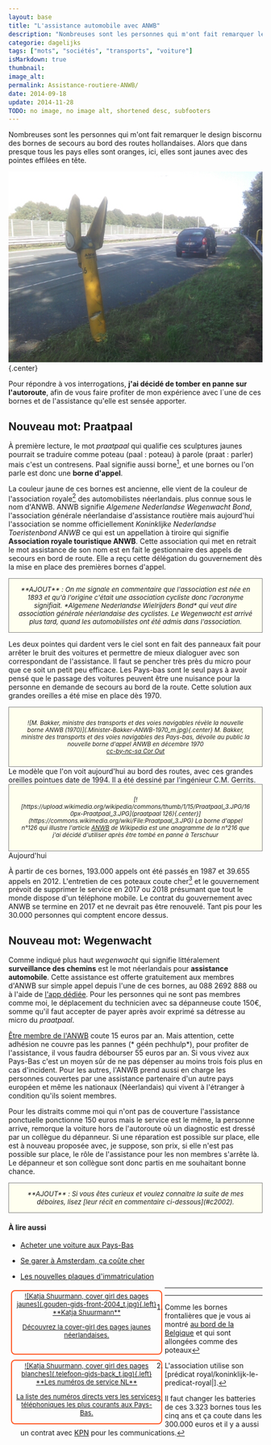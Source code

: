 ```yaml
---
layout: base
title: "L'assistance automobile avec ANWB"
description: "Nombreuses sont les personnes qui m'ont fait remarquer le design biscornu des bornes de secours au bord des routes hollandaises. Alors que dans presque tous les"
categorie: dagelijks
tags: ["mots", "sociétés", "transports", "voiture"]
isMarkdown: true
thumbnail: 
image_alt: 
permalink: Assistance-routiere-ANWB/
date: 2014-09-18
update: 2014-11-28
TODO: no image, no image alt, shortened desc, subfooters
---
```


Nombreuses sont les personnes qui m'ont fait remarquer le design biscornu des bornes de secours au bord des routes hollandaises. Alors que dans presque tous les pays elles sont oranges, ici, elles sont jaunes avec des pointes effilées en tête.

![Voiture en panne le 14 septembre](voiture-en-panne-le-2014-0914.jpg){.center}

Pour répondre à vos interrogations, **j'ai décidé de tomber en panne sur l'autoroute**, afin de vous faire profiter de mon expérience avec l´une de ces bornes et de l'assistance qu'elle est sensée apporter.

## Nouveau mot: Praatpaal

À première lecture, le mot *praatpaal* qui qualifie ces sculptures jaunes pourrait se traduire comme poteau (paal : poteau) à parole (praat : parler) mais c'est un contresens. Paal signifie aussi borne[^1], et une bornes ou l'on parle est donc une **borne d'appel**. 

La couleur jaune de ces bornes est ancienne, elle vient de la couleur de l'association royale[^2] des automobilistes néerlandais. plus connue sous le nom d'ANWB. ANWB signifie *Algemene Nederlandse Wegenwacht Bond*, l'association générale néerlandaise d'assistance routière mais aujourd'hui l'association se nomme officiellement *Koninklijke Nederlandse Toeristenbond ANWB* ce qui est un appellation à tiroire qui signifie **Association royale touristique ANWB**. Cette association qui met en retrait le mot assistance de son nom est en fait le gestionnaire des appels de secours en bord de route. Elle a reçu cette délégation du gouvernement dès la mise en place des premières bornes d'appel.

<!-- HTML -->
<div style="border:1px solid grey; background-color:#FFFFf0; font-size:small; width=530px; text-align:center; padding:1em; font-style:italic;">
<!-- / HTML -->
**AJOUT** : On me signale en commentaire que l'association est née en 1893 et qu'à l'origine c'était une association cycliste donc l'acronyme signifiait. *Algemene Nederlandse Wielrijders Bond* qui veut dire association générale néerlandaise des cyclistes. Le Wegenwacht est arrivé plus tard, quand les automobilistes ont été admis dans l'association.
<!-- HTML -->
</div>
<!-- / HTML -->

Les deux pointes qui dardent vers le ciel sont en fait des panneaux fait pour arrêter le bruit des voitures et permettre de mieux dialoguer avec son correspondant de l'assistance. Il faut se pencher très près du micro pour que ce soit un petit peu efficace. Les Pays-bas sont le seul pays à avoir pensé que le passage des voitures peuvent être une nuisance pour la personne en demande de secours au bord de la route. Cette solution aux grandes oreilles a été mise en place dès 1970. 
<!-- HTML -->
<div style="border:1px solid grey; background-color:#FFFFEE; font-size:smaller; width=530px; text-align:center; padding:2em; font-style:italic;">
<!-- / HTML -->
![M. Bakker, ministre des transports et des voies navigables révèle la nouvelle borne ANWB (1970)](.Minister-Bakker-ANWB-1970_m.jpg){.center}
<!-- HTML -->
M. Bakker, ministre des transports et des voies navigables des Pays-bas, dévoile au public la nouvelle borne d'appel ANWB en décembre 1970<br/>
<a href="http://www.anp-archief.nl/page/2249049/nl">cc-by-nc-sa Cor Out</a>
</div>
<!-- / HTML -->
Le modèle que l'on voit aujourd'hui au bord des routes, avec ces grandes oreilles pointues date de 1994. Il a été dessiné par l’ingénieur C.M. Gerrits.
<!-- HTML -->
<div style="border:1px solid grey; background-color:#FFFFEE; font-size:smaller; width=530px; text-align:center; padding:2em; font-style:italic;">
<!-- / HTML -->
[![https://upload.wikimedia.org/wikipedia/commons/thumb/1/15/Praatpaal_3.JPG/160px-Praatpaal_3.JPG](praatpaal 126){.center}](https://commons.wikimedia.org/wiki/File:Praatpaal_3.JPG)
<!-- HTML -->
La borne d'appel n°126 qui illustre l'article  <a href="https://nl.wikipedia.org/wiki/ANWB">ANWB</a> de Wikipedia est une anagramme de la n°216 que j'ai décidé d'utiliser après être tombé en panne à Terschuur
</div>
<!-- / HTML -->
Aujourd'hui 

À partir de ces bornes, 193.000 appels ont été passés en 1987 et 39.655 appels en 2012. L'entretien de ces poteaux coute cher[^3] et le gouvernement prévoit de supprimer le service en 2017 ou 2018 présumant que tout le monde dispose d'un téléphone mobile. Le contrat du gouvernement avec ANWB se termine en 2017 et ne devrait pas être renouvelé. Tant pis pour les 30.000 personnes qui comptent encore dessus.

## Nouveau mot: Wegenwacht

Comme indiqué plus haut *wegenwacht* qui signifie littéralement **surveillance des chemins** est le mot néerlandais pour **assistance automobile**. Cette assistance est offerte gratuitement aux membres d'ANWB sur simple appel depuis l'une de ces bornes, au 088 2692 888 ou à l'aide de [l'app dédiée](http://www.anwb.nl/mobiel/wegenwacht). Pour les personnes qui ne sont pas membres comme moi, le déplacement du technicien avec sa dépanneuse coute 150€, somme qu'il faut accepter de payer après avoir exprimé sa détresse au micro du *praatpaal*.

[Être membre de l'ANWB](http://www.anwb.nl/lidmaatschap) coute 15 euros par an. Mais attention, cette adhésion ne couvre pas les pannes (* géén pechhulp*), pour profiter de l'assistance, il vous faudra débourser 55 euros par an. Si vous vivez aux Pays-Bas c'est un moyen sûr de ne pas dépenser au moins trois fois plus en cas d'incident. Pour les autres, l'ANWB prend aussi en charge les personnes couvertes par une assistance partenaire d'un autre pays européen et même les nationaux (Néerlandais) qui vivent à l'étranger à condition qu'ils soient membres.

Pour les distraits comme moi qui n'ont pas de couverture l'assistance ponctuelle ponctionne 150 euros mais le service est le même, la personne arrive, remorque la voiture hors de l'autoroute où un diagnostic est dressé par un collègue du dépanneur. Si une réparation est possible sur place, elle est à nouveau proposée avec, je suppose, son prix, si elle n'est pas possible sur place, le rôle de l'assistance pour les non membres s'arrête là. Le dépanneur et son collègue sont donc partis en me souhaitant bonne chance.

<!-- HTML -->
<div style="border:1px solid grey; background-color:#FFFFf0; font-size:small; width=530px; text-align:center; padding:1em; font-style:italic;">
<!-- / HTML -->
**AJOUT** : Si vous êtes curieux et voulez connaitre la suite de mes déboires, lisez [leur récit en commentaire ci-dessous](#c2002).
<!-- HTML -->
</div>
<!-- / HTML -->

#### À lire aussi

* [Acheter une voiture aux Pays-Bas](/acheter-une-voiture-aux-pays-bas)

* [Se garer à Amsterdam, ça coûte cher](/a-amsterdam-se-garer-coute-cher)

* [Les nouvelles plaques d'immatriculation](/les-nouvelles-plaques-d-immatriculation)


<!-- HTML -->
<div style="border:2px solid #FF5521; border-radius:8px; text-align:center; font-size:small; padding:2px 8px; margin:5px; width:280px; float:left; height:120px;">
<a href="/Katja-Shuurmann-cover-girl-pages-jaunes" title="Katja Shuurmann, la cover girl de Gouden Gids">
<!-- / HTML -->
![Katja Shuurmann, cover girl des pages jaunes](.gouden-gids-front-2004_t.jpg){.left}
**Katja Shuurmann**  
  
Découvrez la cover-girl des pages jaunes néerlandaises.
<!-- HTML -->
</a></div>
<!-- / HTML -->

<!-- HTML -->
<div style="border:2px solid #FF5521; border-radius:8px; text-align:center; font-size:small; padding:2px 8px; margin:5px; width:280px; float:left; height:120px;">
<a href="/les-numeros-utiles" title="Les numéros de services au tarif normal">
<!-- / HTML -->
![Katja Shuurmann, cover girl des pages blanches](.telefoon-gids-back_t.jpg){.left}
**Les numéros de service NL**  
  
La liste des numéros directs vers les services téléphoniques les plus courants aux Pays-Bas.
<!-- HTML -->
</a></div>
<!-- / HTML -->
---
[^1]: Comme les bornes frontalières que je vous ai montré [au bord de la Belgique](/au-bord-de-la-belgique) et qui sont allongées comme des poteaux
[^2]: L'association utilise son [prédicat royal/koninklijk-le-predicat-royal|].
[^3]: Il faut changer les batteries de ces 3.323 bornes tous les cinq ans et ça coute dans les 300.000 euros et il y a aussi un contrat avec [KPN](/?q=kpn) pour les communications.
<!-- post notes:
http://wiki.roncalli.nu/images/2/20/Anwb-auto.jpg 

http://www.wegenwiki.nl/Praatpaal 
musique : http://www.peterkoelewijn.nl/discografie/single/singles60/singles60_027.html 

Le premier poteau pour parler dévoilé par le ministre 
http://www.anp-archief.nl/page/2249049/nl
http://www.anp-archief.nl/page/2146610/nl 
Chatroulette
http://pickle-factory.pr.co/5421-chatroulette-op-een-anwb-praatpaal 
 
De praatpaal is nog een blijvertje
http://www.autoblog.nl/nieuws/de-dagen-van-de-praatpaal-zijn-geteld-59517
De dagen van de praatpaal zijn geteld
http://www.autoblog.nl/nieuws/de-dagen-van-de-praatpaal-zijn-geteld-59517 
http://www.wijzigjepolis.nl/2012/02/anwb-10-voordelen-waarom-jij-lid-zou-moeten-worden/
--->

